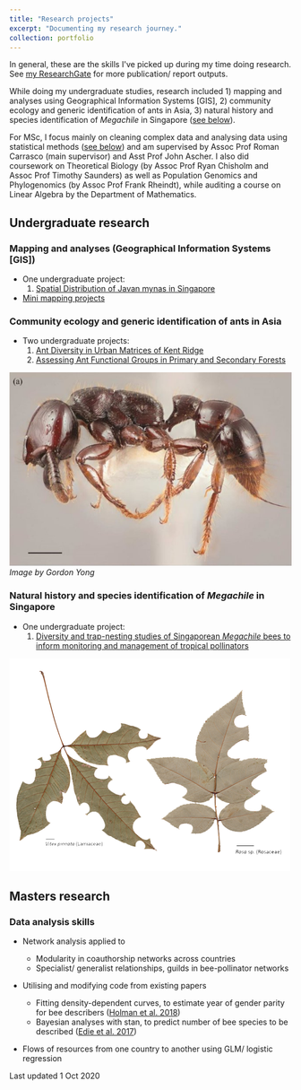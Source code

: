 ```yaml
---
title: "Research projects"
excerpt: "Documenting my research journey."
collection: portfolio
---
```


In general, these are the skills I've picked up during my time doing research. See [my ResearchGate](https://www.researchgate.net/profile/Eunice_Soh2/research) for more publication/ report outputs.

While doing my undergraduate studies, research included 1) mapping and analyses using Geographical Information Systems [GIS], 2) community ecology and generic identification of ants in Asia, 3) natural history and species identification of *Megachile* in Singapore ([see below](#undergraduate-research)).

For MSc, I focus mainly on cleaning complex data and analysing data using statistical methods ([see below](#masters-research)) and am supervised by Assoc Prof Roman Carrasco (main supervisor) and Asst Prof John Ascher. I also did coursework on Theoretical Biology (by Assoc Prof Ryan Chisholm and Assoc Prof Timothy Saunders) as well as Population Genomics and Phylogenomics (by Assoc Prof Frank Rheindt), while auditing a course on Linear Algebra by the Department of Mathematics. 

## Undergraduate research

### Mapping and analyses (Geographical Information Systems [GIS])

- One undergraduate project:
  1. [Spatial Distribution of Javan mynas in Singapore](https://www.researchgate.net/publication/277554540_Spatial_Distribution_of_Javan_mynas_in_Singapore)
- [Mini mapping projects](https://eunice.carbonmade.com/projects/4842799)


### Community ecology and generic identification of ants in Asia

- Two undergraduate projects:
    1. [Ant Diversity in Urban Matrices of Kent Ridge](https://www.researchgate.net/publication/277554411_Ant_Diversity_in_Urban_Matrices_of_Kent_Ridge)
    2. [Assessing Ant Functional Groups in Primary and Secondary Forests](https://www.researchgate.net/publication/277554429_Assessing_Ant_Functional_Groups_in_Primary_and_Secondary_Forests)

![Ant paper. Image by Gordon Yong](/images/portfolio3-ant.png)<br>
*Image by Gordon Yong*

### Natural history and species identification of *Megachile* in Singapore

- One undergraduate project:
  1. [Diversity and trap-nesting studies of Singaporean *Megachile* bees to inform monitoring and management of tropical pollinators](https://www.researchgate.net/publication/277554477_Diversity_and_trap-nesting_studies_of_Singaporean_Megachile_bees_to_inform_monitoring_and_management_of_tropical_pollinators)

![Leaf paper](/images/portfolio3-leaf.png)

## Masters research

### Data analysis skills

- Network analysis applied to
  - Modularity in coauthorship networks across countries
  - Specialist/ generalist relationships, guilds in bee-pollinator networks


- Utilising and modifying code from existing papers
  - Fitting density-dependent curves, to estimate year of gender parity for bee describers ([Holman et al. 2018](https://journals.plos.org/plosbiology/article?id=10.1371/journal.pbio.2004956))
  - Bayesian analyses with stan, to predict number of bee species to be described ([Edie et al. 2017](https://www.pnas.org/content/114/14/3666))

- Flows of resources from one country to another using GLM/ logistic regression

Last updated 1 Oct 2020